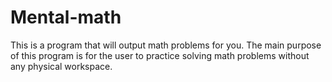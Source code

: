 # Mental-math
This is a program that will output math problems for you. The main purpose of this program is for the user to practice solving math problems without any physical workspace.

